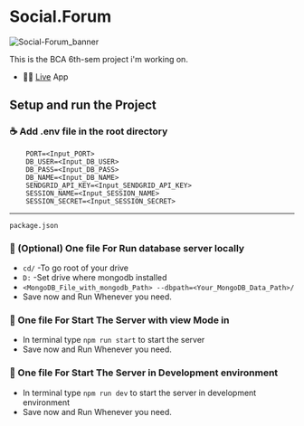 # Social.Forum

![Social-Forum_banner](./_File/Social-forum_banner.png)

This is the BCA 6th-sem project i'm working on.
- 🐱‍🏍 [Live][lnk0001] App

## Setup and run the Project
### ☕ Add .env file in the root directory

```Plain
    PORT=<Input_PORT>
    DB_USER=<Input_DB_USER>
    DB_PASS=<Input_DB_PASS>
    DB_NAME=<Input_DB_NAME>
    SENDGRID_API_KEY=<Input_SENDGRID_API_KEY>
    SESSION_NAME=<Input_SESSION_NAME>
    SESSION_SECRET=<Input_SESSION_SECRET>
```

---

`package.json`

### 🍿 (Optional) One file For Run database server locally

- `cd/` -To go root of your drive
- `D:` -Set drive where mongodb installed
- `<MongoDB_File_with_mongodb_Path> --dbpath=<Your_MongoDB_Data_Path>/`
- Save now and Run Whenever you need.

### 🍿 One file For Start The Server with view Mode in

- In terminal type `npm run start` to start the server
- Save now and Run Whenever you need.

### 🍿 One file For Start The Server in Development environment

- In terminal type `npm run dev` to start the server in development environment
- Save now and Run Whenever you need.

<!-- External links -->
[lnk0001]: https://aroot-user-social-forum.herokuapp.com